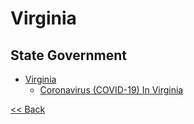 # Virginia

## State Government

* [Virginia](https://www.virginia.gov/)
  * [Coronavirus (COVID-19) In Virginia](https://www.virginia.gov/coronavirus-updates/)

[<< Back](README.md)
